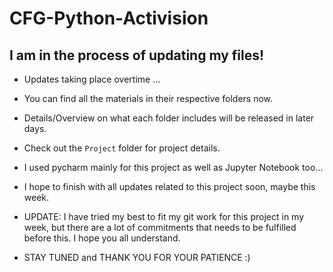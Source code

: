# CFG-Python-Activision

## I am in the process of updating my files!


- Updates taking place overtime ...
- You can find all the materials in their respective folders now.
- Details/Overview on what each folder includes will be released in later days.
- Check out the `Project` folder for project details.
- I used pycharm mainly for this project as well as Jupyter Notebook too...

- I hope to finish with all updates related to this project soon, maybe this week.
- UPDATE: I have tried my best to fit my git work for this project in my week, but there are a lot of commitments that needs to be fulfilled before this. I hope you all understand. 

- STAY TUNED and THANK YOU FOR YOUR PATIENCE :) 
